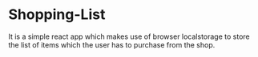 # Shopping-List
It is a simple react app which makes use of browser localstorage to store the list of items which the user has to purchase from the shop.
